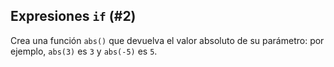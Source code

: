 ## Expresiones `if` (#2)

Crea una función `abs()` que devuelva el valor absoluto de su parámetro: por ejemplo, `abs(3)` es `3` y `abs(-5)` es `5`.